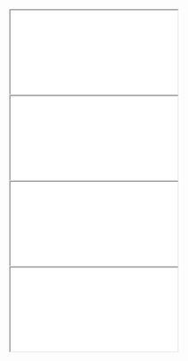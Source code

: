 <iframe src="css/sticky-footer/sticky-footer-1.html"></iframe>
<iframe src="css/sticky-footer/sticky-footer-2.html"></iframe>
<iframe src="css/sticky-footer/sticky-footer-3.html"></iframe>
<iframe src="css/sticky-footer/sticky-footer-4.html"></iframe>